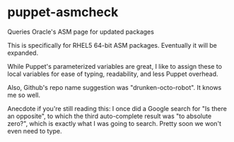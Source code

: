 puppet-asmcheck
===============

Queries Oracle's ASM page for updated packages

This is specifically for RHEL5 64-bit ASM packages. Eventually it will be expanded.

While Puppet's parameterized variables are great, I like to assign these to local variables for ease of typing, readability, and less Puppet overhead.

Also, Github's repo name suggestion was "drunken-octo-robot". It knows me so well.

Anecdote if you're still reading this: I once did a Google search for "Is there an opposite", to which the third auto-complete result was "to absolute zero?", which is exactly what I was going to search. Pretty soon we won't even need to type.
